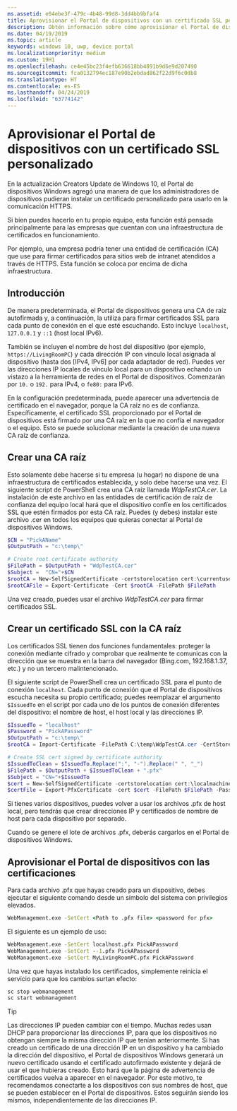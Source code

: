 ```yaml
---
ms.assetid: e04ebe3f-479c-4b48-99d8-3dd4bb9bfaf4
title: Aprovisionar el Portal de dispositivos con un certificado SSL personalizado
description: Obtén información sobre cómo aprovisionar el Portal de dispositivos Windows con un certificado personalizado para usarlo en la comunicación HTTPS.
ms.date: 04/19/2019
ms.topic: article
keywords: windows 10, uwp, device portal
ms.localizationpriority: medium
ms.custom: 19H1
ms.openlocfilehash: ce4e45bc23f4efb636618bb4891b9d6e9d207490
ms.sourcegitcommit: fca0132794ec187e90b2ebdad862f22d9f6c0db8
ms.translationtype: HT
ms.contentlocale: es-ES
ms.lasthandoff: 04/24/2019
ms.locfileid: "63774142"
---
```

# <a name="provision-device-portal-with-a-custom-ssl-certificate"></a>Aprovisionar el Portal de dispositivos con un certificado SSL personalizado

En la actualización Creators Update de Windows 10, el Portal de dispositivos Windows agregó una manera de que los administradores de dispositivos pudieran instalar un certificado personalizado para usarlo en la comunicación HTTPS.

Si bien puedes hacerlo en tu propio equipo, esta función está pensada principalmente para las empresas que cuentan con una infraestructura de certificados en funcionamiento.  

Por ejemplo, una empresa podría tener una entidad de certificación (CA) que use para firmar certificados para sitios web de intranet atendidos a través de HTTPS. Esta función se coloca por encima de dicha infraestructura.

## <a name="overview"></a>Introducción

De manera predeterminada, el Portal de dispositivos genera una CA de raíz autofirmada y, a continuación, la utiliza para firmar certificados SSL para cada punto de conexión en el que esté escuchando. Esto incluye `localhost`, `127.0.0.1` y `::1` (host local IPv6).

También se incluyen el nombre de host del dispositivo (por ejemplo, `https://LivingRoomPC`) y cada dirección IP con vínculo local asignada al dispositivo (hasta dos [IPv4, IPv6] por cada adaptador de red).
Puedes ver las direcciones IP locales de vínculo local para un dispositivo echando un vistazo a la herramienta de redes en el Portal de dispositivos. Comenzarán por `10.` o `192.` para IPv4, o `fe80:` para IPv6.

En la configuración predeterminada, puede aparecer una advertencia de certificado en el navegador, porque la CA raíz no es de confianza. Específicamente, el certificado SSL proporcionado por el Portal de dispositivos está firmado por una CA raíz en la que no confía el navegador o el equipo. Esto se puede solucionar mediante la creación de una nueva CA raíz de confianza.

## <a name="create-a-root-ca"></a>Crear una CA raíz

Esto solamente debe hacerse si tu empresa (u hogar) no dispone de una infraestructura de certificados establecida, y solo debe hacerse una vez. El siguiente script de PowerShell crea una CA raíz llamada _WdpTestCA.cer_. La instalación de este archivo en las entidades de certificación de raíz de confianza del equipo local hará que el dispositivo confíe en los certificados SSL que estén firmados por esta CA raíz. Puedes (y debes) instalar este archivo .cer en todos los equipos que quieras conectar al Portal de dispositivos Windows.  

```PowerShell
$CN = "PickAName"
$OutputPath = "c:\temp\"

# Create root certificate authority
$FilePath = $OutputPath + "WdpTestCA.cer"
$Subject =  "CN="+$CN
$rootCA = New-SelfSignedCertificate -certstorelocation cert:\currentuser\my -Subject $Subject -HashAlgorithm "SHA512" -KeyUsage CertSign,CRLSign
$rootCAFile = Export-Certificate -Cert $rootCA -FilePath $FilePath
```

Una vez creado, puedes usar el archivo _WdpTestCA.cer_ para firmar certificados SSL.

## <a name="create-an-ssl-certificate-with-the-root-ca"></a>Crear un certificado SSL con la CA raíz

Los certificados SSL tienen dos funciones fundamentales: proteger la conexión mediante cifrado y comprobar que realmente te comunicas con la dirección que se muestra en la barra del navegador (Bing.com, 192.168.1.37, etc.) y no un tercero malintencionado.

El siguiente script de PowerShell crea un certificado SSL para el punto de conexión `localhost`. Cada punto de conexión que el Portal de dispositivos escucha necesita su propio certificado; puedes reemplazar el argumento `$IssuedTo` en el script por cada uno de los puntos de conexión diferentes del dispositivo: el nombre de host, el host local y las direcciones IP.

```PowerShell
$IssuedTo = "localhost"
$Password = "PickAPassword"
$OutputPath = "c:\temp\"
$rootCA = Import-Certificate -FilePath C:\temp\WdpTestCA.cer -CertStoreLocation Cert:\CurrentUser\My\

# Create SSL cert signed by certificate authority
$IssuedToClean = $IssuedTo.Replace(":", "-").Replace(" ", "_")
$FilePath = $OutputPath + $IssuedToClean + ".pfx"
$Subject = "CN="+$IssuedTo
$cert = New-SelfSignedCertificate -certstorelocation cert:\localmachine\my -Subject $Subject -DnsName $IssuedTo -Signer $rootCA -HashAlgorithm "SHA512"
$certFile = Export-PfxCertificate -cert $cert -FilePath $FilePath -Password (ConvertTo-SecureString -String $Password -Force -AsPlainText)
```

Si tienes varios dispositivos, puedes volver a usar los archivos .pfx de host local, pero tendrás que crear direcciones IP y certificados de nombre de host para cada dispositivo por separado.

Cuando se genere el lote de archivos .pfx, deberás cargarlos en el Portal de dispositivos Windows.

## <a name="provision-device-portal-with-the-certifications"></a>Aprovisionar el Portal de dispositivos con las certificaciones

Para cada archivo .pfx que hayas creado para un dispositivo, debes ejecutar el siguiente comando desde un símbolo del sistema con privilegios elevados.

```cmd
WebManagement.exe -SetCert <Path to .pfx file> <password for pfx>
```

El siguiente es un ejemplo de uso:

```cmd
WebManagement.exe -SetCert localhost.pfx PickAPassword
WebManagement.exe -SetCert --1.pfx PickAPassword
WebManagement.exe -SetCert MyLivingRoomPC.pfx PickAPassword
```

Una vez que hayas instalado los certificados, simplemente reinicia el servicio para que los cambios surtan efecto:

```cmd
sc stop webmanagement
sc start webmanagement
```

> [!TIP]
> Las direcciones IP pueden cambiar con el tiempo.
Muchas redes usan DHCP para proporcionar las direcciones IP, para que los dispositivos no obtengan siempre la misma dirección IP que tenían anteriormente. Si has creado un certificado de una dirección IP en un dispositivo y ha cambiado la dirección del dispositivo, el Portal de dispositivos Windows generará un nuevo certificado usando el certificado autofirmado existente y dejará de usar el que hubieras creado. Esto hará que la página de advertencia de certificados vuelva a aparecer en el navegador. Por este motivo, te recomendamos conectarte a los dispositivos con sus nombres de host, que se pueden establecer en el Portal de dispositivos. Estos seguirán siendo los mismos, independientemente de las direcciones IP.
